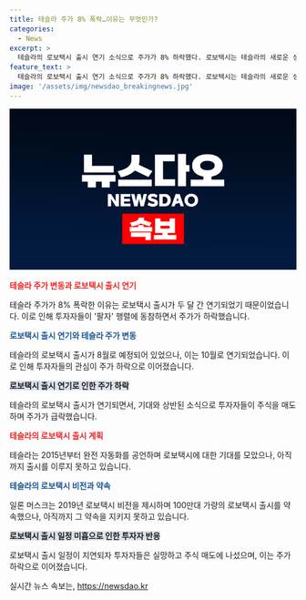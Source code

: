 ```yaml
---
title: 테슬라 주가 8% 폭락…이유는 무엇인가?
categories:
  - News
excerpt: >
  테슬라의 로보택시 출시 연기 소식으로 주가가 8% 하락했다. 로보택시는 테슬라의 새로운 성장 엔진으로 기대를 받았지만, 이번 연기 소식으로 투자자들의 불안이 더해졌다. 이에 따라 연이은 상승세에 제동이 걸리면서 투자자들의 관심이 집중되고 있다. 일론 머스크가 약속한 로보택시 출시가 한번 또 연기되면서 투자자들의 팔자 행렬이 이어지고 있다.
feature_text: >
  테슬라의 로보택시 출시 연기 소식으로 주가가 8% 하락했다. 로보택시는 테슬라의 새로운 성장 엔진으로 기대를 받았지만, 이번 연기 소식으로 투자자들의 불안이 더해졌다. 이에 따라 연이은 상승세에 제동이 걸리면서 투자자들의 관심이 집중되고 있다. 일론 머스크가 약속한 로보택시 출시가 한번 또 연기되면서 투자자들의 팔자 행렬이 이어지고 있다.
image: '/assets/img/newsdao_breakingnews.jpg'
---
```


<p><img src="/assets/img/newsdao_breakingnews.jpg" alt="firstkoreanews 속보" /></p>

<p><b><span style="color: #ee2323;">테슬라 주가 변동과 로보택시 출시 연기</span></b></p>

<p data-ke-size="size16">테슬라 주가가 8% 폭락한 이유는 로보택시 출시가 두 달 간 연기되었기 때문이었습니다. 이로 인해 투자자들이 '팔자' 행렬에 동참하면서 주가가 하락했습니다.</p>

<p><b><span style="color: #1a5490;">로보택시 출시 연기와 테슬라 주가 변동</span></b></p>

<p data-ke-size="size16">테슬라의 로보택시 출시가 8월로 예정되어 있었으나, 이는 10월로 연기되었습니다. 이로 인해 투자자들의 관심이 주가 하락으로 이어졌습니다.</p>

<p><b><span style="background-color: #21538527;">로보택시 출시 연기로 인한 주가 하락</span></b></p>

<p data-ke-size="size16">테슬라의 로보택시 출시가 연기되면서, 기대와 상반된 소식으로 투자자들이 주식을 매도하며 주가가 급락했습니다.</p>

<p><b><span style="color: #ee2323;">테슬라의 로보택시 출시 계획</span></b></p>

<p data-ke-size="size16">테슬라는 2015년부터 완전 자동화를 공언하며 로보택시에 대한 기대를 모았으나, 아직까지 출시를 이루지 못하고 있습니다.</p>

<p><b><span style="color: #1a5490;">테슬라의 로보택시 비전과 약속</span></b></p>

<p data-ke-size="size16">일론 머스크는 2019년 로보택시 비전을 제시하며 100만대 가량의 로보택시 출시를 약속했으나, 아직까지 그 약속을 지키지 못하고 있습니다.</p>

<p><b><span style="background-color: #21538527;">로보택시 출시 일정 미흡으로 인한 투자자 반응</span></b></p>

<p data-ke-size="size16">로보택시 출시 일정이 지연되자 투자자들은 실망하고 주식 매도에 나섰으며, 이는 주가 하락으로 이어졌습니다.</p>
실시간 뉴스 속보는, <a href="https://newsdao.kr" rel="dofollow">https://newsdao.kr</a>


